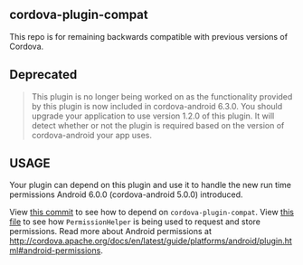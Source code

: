 <!--
#
# Licensed to the Apache Software Foundation (ASF) under one
# or more contributor license agreements.  See the NOTICE file
# distributed with this work for additional information
# regarding copyright ownership.  The ASF licenses this file
# to you under the Apache License, Version 2.0 (the
# "License"); you may not use this file except in compliance
# with the License.  You may obtain a copy of the License at
#
# http://www.apache.org/licenses/LICENSE-2.0
#
# Unless required by applicable law or agreed to in writing,
# software distributed under the License is distributed on an
# "AS IS" BASIS, WITHOUT WARRANTIES OR CONDITIONS OF ANY
#  KIND, either express or implied.  See the License for the
# specific language governing permissions and limitations
# under the License.
#
-->

cordova-plugin-compat
------------------------

This repo is for remaining backwards compatible with previous versions of Cordova.

## Deprecated

> This plugin is no longer being worked on as the functionality provided by this plugin is now included in cordova-android 6.3.0. You should upgrade your application to use version 1.2.0 of this plugin. It will detect whether or not the plugin is required based on the version of cordova-android your app uses.

## USAGE

Your plugin can depend on this plugin and use it to handle the new run time permissions Android 6.0.0 (cordova-android 5.0.0) introduced. 

View [this commit](https://github.com/apache/cordova-plugin-camera/commit/a9c18710f23e86f5b7f8918dfab7c87a85064870) to see how to depend on `cordova-plugin-compat`. View [this file](https://github.com/apache/cordova-plugin-camera/blob/master/src/android/CameraLauncher.java) to see how `PermissionHelper` is being used to request and store permissions. Read more about Android permissions at http://cordova.apache.org/docs/en/latest/guide/platforms/android/plugin.html#android-permissions.
